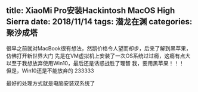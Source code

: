 title: XiaoMi Pro安装Hackintosh MacOS High Sierra
date: 2018/11/14
tags: 潜龙在渊
categories: 聚沙成塔
---
很早之前就对MacBook很有想法，然鹅价格令人望而却步，后来了解到黑苹果，仿佛打开新世界大门
先是在VM虚拟机上安装了一次OS系统过过瘾，这瘾有点大以至于我想放弃使用Win10，最后还是诱惑战胜了理智
我，要用黑苹果！！！  
但是，Win10还是不能放弃的 233333

最好的处理方式就是电脑安装双系统了
